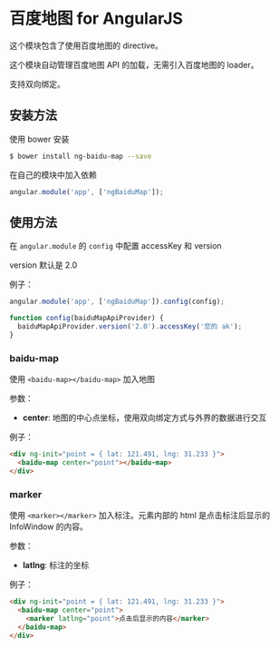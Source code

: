 百度地图 for AngularJS
==========================

这个模块包含了使用百度地图的 directive。

这个模块自动管理百度地图 API 的加载，无需引入百度地图的 loader。

支持双向绑定。

安装方法
------------------------

使用 bower 安装

```bash
$ bower install ng-baidu-map --save
```

在自己的模块中加入依赖

```js
angular.module('app', ['ngBaiduMap']);
```

使用方法
-------------------------

在 `angular.module` 的 `config` 中配置 accessKey 和 version

version 默认是 2.0

例子：
```js
angular.module('app', ['ngBaiduMap']).config(config);

function config(baiduMapApiProvider) {
  baiduMapApiProvider.version('2.0').accessKey('您的 ak');
}
```

### baidu-map

使用 `<baidu-map></baidu-map>` 加入地图

参数：

* __center__: 地图的中心点坐标，使用双向绑定方式与外界的数据进行交互

例子：

```html
<div ng-init="point = { lat: 121.491, lng: 31.233 }">
  <baidu-map center="point"></baidu-map>
</div>
```

### marker

使用 `<marker></marker>` 加入标注。元素内部的 html 是点击标注后显示的 InfoWindow 的内容。

参数：

* __latlng__: 标注的坐标

例子：
```html
<div ng-init="point = { lat: 121.491, lng: 31.233 }">
  <baidu-map center="point">
    <marker latlng="point">点击后显示的内容</marker>
  </baidu-map>
</div>
```
